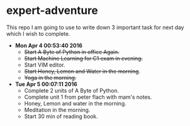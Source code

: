 # expert-adventure
This repo I am going to use to write down 3 important task for next day which I wish to complete. 

* **Mon Apr  4 00:53:40 2016**
    - ~~Start A Byte of Python in office Again.~~
    - ~~Start Machine Learning for C1 exam in evening.~~
    - Start VIM editor.
    - ~~Start Honey, Lemon and Water in the morning~~.
    - ~~Yoga in the morning.~~
* **Tue Apr  5 00:07:11 2016**
    - Complete 2 units of A Byte of Python.
    - Complete unit 1 from peter flach with mam's notes.
    - Honey, Lemon and water in the morning.
    - Meditation in the morning.
    - Start 30 min of reading book.

